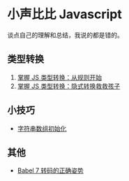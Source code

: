 # 小声比比 Javascript

谈点自己的理解和总结，我说的都是错的。



## 类型转换

1. [掌握 JS 类型转换：从规则开始](类型转换/类型转换-规则.md)
2. [掌握 JS 类型转换：隐式转换救救孩子](类型转换/类型转换-隐式转换.md)



## 小技巧

- [字符串数组初始化](小技巧/小技巧-字符串数组初始化.md)



## 其他

- [Babel 7 转码的正确姿势](其他/其他-Babel7转码的正确姿势.md)